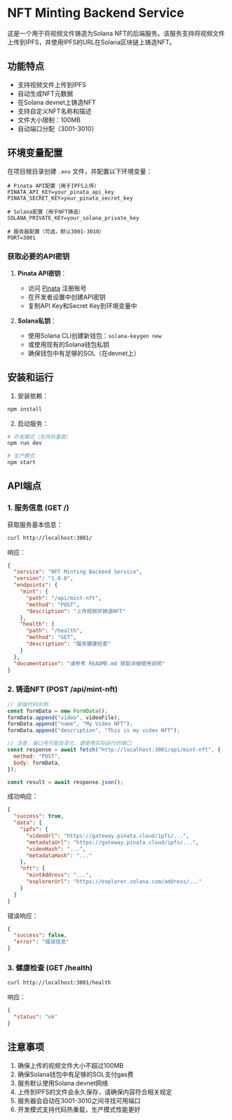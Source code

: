 # NFT Minting Backend Service

这是一个用于将视频文件铸造为Solana NFT的后端服务。该服务支持将视频文件上传到IPFS，并使用IPFS的URL在Solana区块链上铸造NFT。

## 功能特点

- 支持视频文件上传到IPFS
- 自动生成NFT元数据
- 在Solana devnet上铸造NFT
- 支持自定义NFT名称和描述
- 文件大小限制：100MB
- 自动端口分配（3001-3010）

## 环境变量配置

在项目根目录创建 `.env` 文件，并配置以下环境变量：

```env
# Pinata API配置（用于IPFS上传）
PINATA_API_KEY=your_pinata_api_key
PINATA_SECRET_KEY=your_pinata_secret_key

# Solana配置（用于NFT铸造）
SOLANA_PRIVATE_KEY=your_solana_private_key

# 服务器配置（可选，默认3001-3010）
PORT=3001
```

### 获取必要的API密钥

1. **Pinata API密钥**：

   - 访问 [Pinata](https://app.pinata.cloud/) 注册账号
   - 在开发者设置中创建API密钥
   - 复制API Key和Secret Key到环境变量中

2. **Solana私钥**：
   - 使用Solana CLI创建新钱包：`solana-keygen new`
   - 或使用现有的Solana钱包私钥
   - 确保钱包中有足够的SOL（在devnet上）

## 安装和运行

1. 安装依赖：

```bash
npm install
```

2. 启动服务：

```bash
# 开发模式（支持热重载）
npm run dev

# 生产模式
npm start
```

## API端点

### 1. 服务信息 (GET /)

获取服务基本信息：

```bash
curl http://localhost:3001/
```

响应：

```json
{
  "service": "NFT Minting Backend Service",
  "version": "1.0.0",
  "endpoints": {
    "mint": {
      "path": "/api/mint-nft",
      "method": "POST",
      "description": "上传视频并铸造NFT"
    },
    "health": {
      "path": "/health",
      "method": "GET",
      "description": "服务健康检查"
    }
  },
  "documentation": "请参考 README.md 获取详细使用说明"
}
```

### 2. 铸造NFT (POST /api/mint-nft)

```javascript
// 前端代码示例
const formData = new FormData();
formData.append("video", videoFile);
formData.append("name", "My Video NFT");
formData.append("description", "This is my video NFT");

// 注意：端口号可能会变化，请使用实际运行的端口
const response = await fetch("http://localhost:3001/api/mint-nft", {
  method: "POST",
  body: formData,
});

const result = await response.json();
```

成功响应：

```json
{
  "success": true,
  "data": {
    "ipfs": {
      "videoUrl": "https://gateway.pinata.cloud/ipfs/...",
      "metadataUrl": "https://gateway.pinata.cloud/ipfs/...",
      "videoHash": "...",
      "metadataHash": "..."
    },
    "nft": {
      "mintAddress": "...",
      "explorerUrl": "https://explorer.solana.com/address/..."
    }
  }
}
```

错误响应：

```json
{
  "success": false,
  "error": "错误信息"
}
```

### 3. 健康检查 (GET /health)

```bash
curl http://localhost:3001/health
```

响应：

```json
{
  "status": "ok"
}
```

## 注意事项

1. 确保上传的视频文件大小不超过100MB
2. 确保Solana钱包中有足够的SOL支付gas费
3. 服务默认使用Solana devnet网络
4. 上传到IPFS的文件会永久保存，请确保内容符合相关规定
5. 服务器会自动在3001-3010之间寻找可用端口
6. 开发模式支持代码热重载，生产模式性能更好

